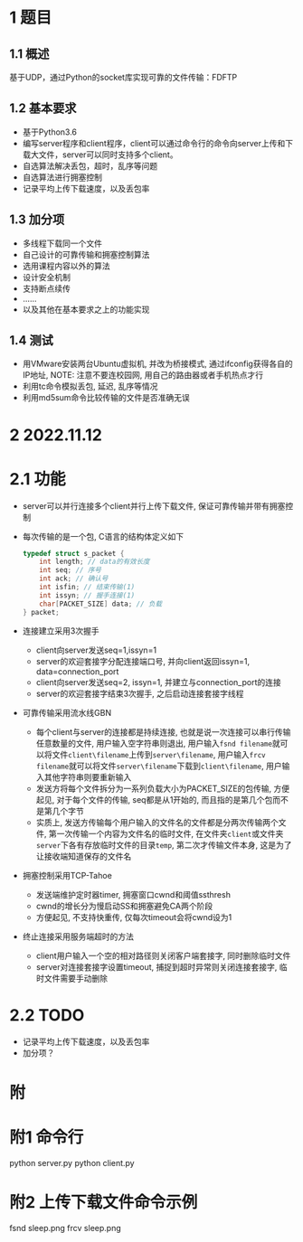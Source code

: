 # 1 题目
## 1.1 概述
基于UDP，通过Python的socket库实现可靠的文件传输：FDFTP
## 1.2 基本要求
- 基于Python3.6
- 编写server程序和client程序，client可以通过命令行的命令向server上传和下载大文件，server可以同时支持多个client。
- 自选算法解决丢包，超时，乱序等问题
- 自选算法进行拥塞控制
- 记录平均上传下载速度，以及丢包率
## 1.3 加分项
- 多线程下载同一个文件
- 自己设计的可靠传输和拥塞控制算法
- 选用课程内容以外的算法
- 设计安全机制
- 支持断点续传
- ……
- 以及其他在基本要求之上的功能实现
## 1.4 测试
- 用VMware安装两台Ubuntu虚拟机, 并改为桥接模式, 通过ifconfig获得各自的IP地址, 
    NOTE: 注意不要连校园网, 用自己的路由器或者手机热点才行
- 利用tc命令模拟丢包, 延迟, 乱序等情况
- 利用md5sum命令比较传输的文件是否准确无误

# 2 2022.11.12
# 2.1 功能
- server可以并行连接多个client并行上传下载文件, 保证可靠传输并带有拥塞控制

- 每次传输的是一个包, C语言的结构体定义如下

    ```C
    typedef struct s_packet {
        int length; // data的有效长度
        int seq; // 序号
        int ack; // 确认号
        int isfin; // 结束传输(1)
        int issyn; // 握手连接(1)
        char[PACKET_SIZE] data; // 负载
    } packet;
    ```

- 连接建立采用3次握手

    - client向server发送seq=1,issyn=1
    - server的欢迎套接字分配连接端口号, 并向client返回issyn=1, data=connection_port
    - client向server发送seq=2, issyn=1, 并建立与connection_port的连接
    - server的欢迎套接字结束3次握手, 之后启动连接套接字线程

- 可靠传输采用流水线GBN

    - 每个client与server的连接都是持续连接, 也就是说一次连接可以串行传输任意数量的文件, 用户输入空字符串则退出, 用户输入`fsnd filename`就可以将文件`client\filename`上传到`server\filename`, 用户输入`frcv filename`就可以将文件`server\filename`下载到`client\filename`, 用户输入其他字符串则要重新输入
    - 发送方将每个文件拆分为一系列负载大小为PACKET_SIZE的包传输, 方便起见, 对于每个文件的传输, seq都是从1开始的, 而且指的是第几个包而不是第几个字节
    - 实质上, 发送方传输每个用户输入的文件名的文件都是分两次传输两个文件, 第一次传输一个内容为文件名的临时文件, 在文件夹`client`或文件夹`server`下各有存放临时文件的目录`temp`,  第二次才传输文件本身, 这是为了让接收端知道保存的文件名

- 拥塞控制采用TCP-Tahoe

    - 发送端维护定时器timer, 拥塞窗口cwnd和阈值ssthresh
    - cwnd的增长分为慢启动SS和拥塞避免CA两个阶段
    - 方便起见, 不支持快重传, 仅每次timeout会将cwnd设为1

- 终止连接采用服务端超时的方法

    - client用户输入一个空的相对路径则关闭客户端套接字, 同时删除临时文件
    - server对连接套接字设置timeout, 捕捉到超时异常则关闭连接套接字, 临时文件需要手动删除
# 2.2 TODO

- 记录平均上传下载速度，以及丢包率
- 加分项？

# 附

# 附1 命令行
python server.py
python client.py
# 附2 上传下载文件命令示例
fsnd sleep.png
frcv sleep.png
